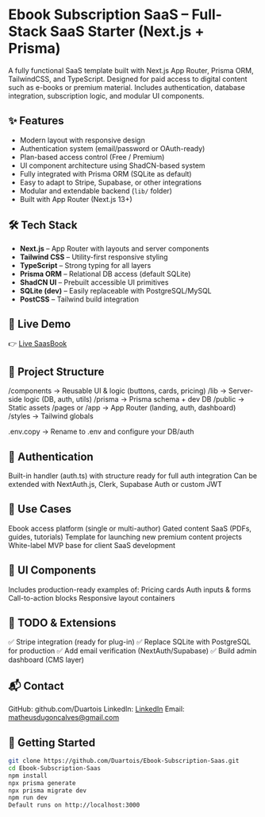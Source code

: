 # Ebook Subscription SaaS – Full-Stack SaaS Starter (Next.js + Prisma)

A fully functional SaaS template built with Next.js App Router, Prisma ORM, TailwindCSS, and TypeScript. Designed for paid access to digital content such as e-books or premium material. Includes authentication, database integration, subscription logic, and modular UI components.

## ✨ Features

- Modern layout with responsive design
- Authentication system (email/password or OAuth-ready)
- Plan-based access control (Free / Premium)
- UI component architecture using ShadCN-based system
- Fully integrated with Prisma ORM (SQLite as default)
- Easy to adapt to Stripe, Supabase, or other integrations
- Modular and extendable backend (`lib/` folder)
- Built with App Router (Next.js 13+)

## 🛠️ Tech Stack

- **Next.js** – App Router with layouts and server components
- **Tailwind CSS** – Utility-first responsive styling
- **TypeScript** – Strong typing for all layers
- **Prisma ORM** – Relational DB access (default SQLite)
- **ShadCN UI** – Prebuilt accessible UI primitives
- **SQLite (dev)** – Easily replaceable with PostgreSQL/MySQL
- **PostCSS** – Tailwind build integration


## 🔗 Live Demo

👉 [Live SaasBook](https://saas-ebook-seven.vercel.app/)

## 📁 Project Structure

/components → Reusable UI & logic (buttons, cards, pricing)
/lib → Server-side logic (DB, auth, utils)
/prisma → Prisma schema + dev DB
/public → Static assets
/pages or /app → App Router (landing, auth, dashboard)
/styles → Tailwind globals

.env.copy → Rename to .env and configure your DB/auth

## 🔐 Authentication

Built-in handler (auth.ts) with structure ready for full auth integration
Can be extended with NextAuth.js, Clerk, Supabase Auth or custom JWT

## 💼 Use Cases

Ebook access platform (single or multi-author)
Gated content SaaS (PDFs, guides, tutorials)
Template for launching new premium content projects
White-label MVP base for client SaaS development

## 📸 UI Components

Includes production-ready examples of:
Pricing cards
Auth inputs & forms
Call-to-action blocks
Responsive layout containers

## 🧩 TODO & Extensions

✅ Stripe integration (ready for plug-in)
✅ Replace SQLite with PostgreSQL for production
✅ Add email verification (NextAuth/Supabase)
✅ Build admin dashboard (CMS layer)

## 📬 Contact

GitHub: github.com/Duartois
LinkedIn: [LinkedIn](https://www.linkedin.com/in/matheusduartegoncalves/)
Email: matheusdugoncalves@gmail.com

## 🚀 Getting Started

```bash
git clone https://github.com/Duartois/Ebook-Subscription-Saas.git
cd Ebook-Subscription-Saas
npm install
npx prisma generate
npx prisma migrate dev
npm run dev
Default runs on http://localhost:3000
